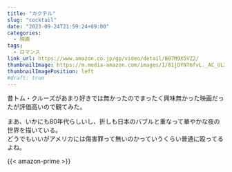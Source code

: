 ```yaml
---
title: "カクテル"
slug: "cocktail"
date: "2023-09-24T21:59:24+09:00"
categories:
  - 映画
tags:
  - ロマンス
link_url: https://www.amazon.co.jp/gp/video/detail/B07M9X5VZ2/
thumbnailImage: https://m.media-amazon.com/images/I/81jDYNT6fvL._AC_UL320_.jpg
thumbnailImagePosition: left
#draft: true
---
```

昔トム・クルーズがあまり好きでは無かったのでまったく興味無かった映画だったが評価高いので観てみた。
<!--more-->
まあ、いかにも80年代らしいし、折しも日本のバブルと重なって華やかな夜の世界を描いている。  
どうでもいいがアメリカには傷害罪って無いのかっていうくらい普通に殴ってるよね。

{{< amazon-prime >}}

